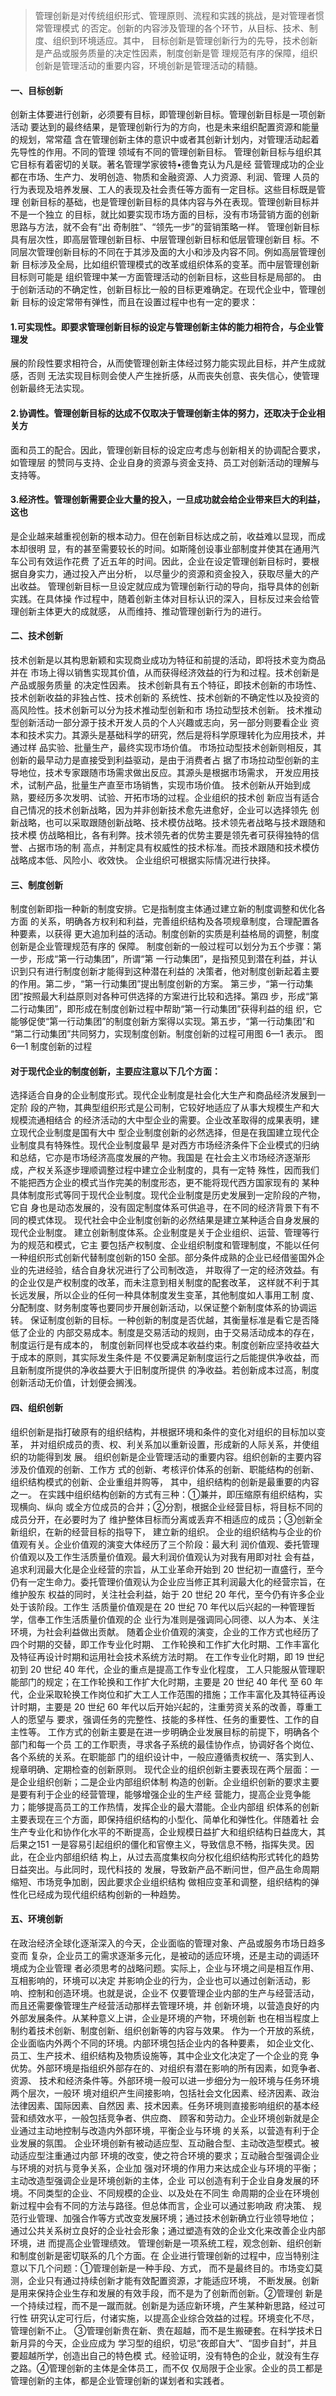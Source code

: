 >   管理创新是对传统组织形式、管理原则、流程和实践的挑战，是对管理者惯常管理模式
的否定。创新的内容涉及管理的各个环节，从目标、技术、制度、组织到环境适应。其中，
目标创新是管理创新行为的先导，技术创新是产品或服务质量的决定性因素，制度创新是管
理规范有序的保障，组织创新是管理活动的重要内容，环境创新是管理活动的精髓。
#### 一、目标创新
创新主体要进行创新，必须要有目标，即管理创新目标。管理创新目标是一项创新活动
要达到的最终结果，是管理创新行为的方向，也是未来组织配置资源和能量的规划，常常蕴
含在管理创新主体的意识中或者其创新计划内，对管理活动起着先导性的作用。不同的管理
领域有不同的管理创新目标。
管理创新目标与组织其它目标有着密切的关联。著名管理学家彼特•德鲁克认为凡是经
营管理成功的企业都在市场、生产力、发明创造、物质和金融资源、人力资源、利润、管理
人员的行为表现及培养发展、工人的表现及社会责任等方面有一定目标。这些目标既是管理
创新目标的基础，也是管理创新目标的具体内容与外在表现。管理创新目标并不是一个独立
的目标，就比如要实现市场方面的目标，没有市场营销方面的创新思路与方法，就不会有“出
奇制胜”、“领先一步”的营销策略一样。
管理创新目标具有层次性，即高层管理创新目标、中层管理创新目标和低层管理创新目
标。不同层次管理创新目标的不同在于其涉及面的大小和涉及内容不同。例如高层管理创新
目标涉及全局，比如组织管理模式的改革或组织体系的变革。而中层管理创新目标则可能是
组织管理中某一方面管理活动的创新目标，这些目标是局部的。
由于创新活动的不确定性，创新目标比一般的目标更难确定。在现代企业中，管理创新
目标的设定常带有弹性，而且在设置过程中也有一定的要求：
#### 1.可实现性。即要求管理创新目标的设定与管理创新主体的能力相符合，与企业管理发
展的阶段性要求相符合，从而使管理创新主体经过努力能实现此目标，并产生成就感，否则
无法实现目标则会使人产生挫折感，从而丧失创意、丧失信心，使管理创新最终无法实现。
#### 2.协调性。管理创新目标的达成不仅取决于管理创新主体的努力，还取决于企业相关方
面和员工的配合。因此，管理创新目标的设定应考虑与创新相关的协调配合要求，如管理层
的赞同与支持、企业自身的资源与资金支持、员工对创新活动的理解与支持等。
#### 3.经济性。管理创新需要企业大量的投入，一旦成功就会给企业带来巨大的利益，这也
是企业越来越重视创新的根本动力。但在创新目标达成之前，收益难以显现，而成本却很明
显，有的甚至需要较长的时间。如斯隆创设事业部制度并使其在通用汽车公司有效运作花费
了近五年的时间。因此，企业在设定管理创新目标时，要根据自身实力，通过投入产出分析，
以尽量少的资源和资金投入，获取尽量大的产出收益。
管理创新目标一旦设定就应成为管理创新行动的导向，指导具体的创新实践。在具体操
作过程中，随着创新主体对目标认识的深入，目标反过来会给管理创新主体更大的成就感，
从而维持、推动管理创新行为的进行。
#### 二、技术创新
技术创新是以其构思新颖和实现商业成功为特征和前提的活动，即将技术变为商品并在
市场上得以销售实现其价值，从而获得经济效益的行为和过程。技术创新是产品或服务质量
的决定性因素。
技术创新具有五个特征，即技术创新的市场性、技术创新收益的非独占性、技术创新的
系统性、技术创新的不确定性以及投资的高风险性。技术创新可以分为技术推动型创新和市
场拉动型技术创新。
技术推动型创新活动一部分源于技术开发人员的个人兴趣或志向，另一部分则要看企业
资本和技术实力。其源头是基础科学的研究，然后是将科学原理转化为应用技术，并通过样
品实验、批量生产，最终实现市场价值。
市场拉动型技术创新则相反，其创新的最早动力是直接受到利益驱动，是由于消费者占
据了市场拉动型创新的主导地位，技术专家跟随市场需求做出反应。其源头是根据市场需求，
开发应用技术，试制产品，批量生产直至市场销售，实现市场价值。
技术创新从开始到成熟，要经历多次发明、试验、开拓市场的过程。企业组织的技术创
新应当有适合自己情况的技术创新战略，因为并非创新技术愈先进愈好，企业可以选择领先
创新战略，也可以采取跟随创新战略、技术模仿战略。技术领先者战略与技术跟随和技术模
仿战略相比，各有利弊。技术领先者的优势主要是领先者可获得独特的信誉、占据市场的制
高点，并制定具有权威性的技术标准。而技术跟随和技术模仿战略成本低、风险小、收效快。
企业组织可根据实际情况进行抉择。
#### 三、制度创新
制度创新即指一种新的制度安排。它是指制度主体通过建立新的制度调整和优化各方面
的关系，明确各方权利和利益，完善组织结构及各项规章制度，合理配置各种要素，以获得
更大追加利益的活动。制度创新的实质是利益格局的调整，制度创新是企业管理规范有序的
保障。
制度创新的一般过程可以划分为五个步骤：第一步，形成“第一行动集团”，所谓“第
一行动集团”，是指预见到潜在利益，并认识到只有进行制度创新才能得到这种潜在利益的
决策者，他对制度创新起着主要的作用。第二步，“第一行动集团”提出制度创新的方案。
第三步，“第一行动集团”按照最大利益原则对各种可供选择的方案进行比较和选择。第四
步，形成“第二行动集团”，即形成在制度创新过程中帮助“第一行动集团”获得利益的组
织，它能够促使“第一行动集团”的制度创新方案得以实现。第五步，“第一行动集团”和
“第二行动集团”共同努力，实现制度创新。制度创新的过程可用图 6—1 表示。
图 6—1 制度创新的过程
#### 对于现代企业的制度创新，主要应注意以下几个方面：
选择适合自身的企业制度形式。现代企业制度是社会化大生产和商品经济发展到一定阶
段的产物，其典型组织形式是公司制，它较好地适应了从事大规模生产和大规模流通相结合
的经济活动的大中型企业的需要。企业改革取得的成果表明，建立现代企业制度是国有大中
型企业制度创新的必然选择，但是在我国建立现代企业制度具有特殊性。现代企业制度最早
是对西方市场经济条件下企业模式的归纳和总结，它亦是市场经济高度发展的产物。我国是
在社会主义市场经济逐渐形成，产权关系逐步理顺调整过程中建立企业制度的，具有一定特
殊性，因而我们不能把西方企业的模式当作完美的制度形态，更不能将现代西方国家现有的
某种具体制度形式等同于现代企业制度。现代企业制度是历史发展到一定阶段的产物，它自
身也是动态发展的，没有固定制度体系可供追寻，在不同的经济背景下有不同的模式体现。
现代社会中企业制度创新的必然结果是建立某种适合自身发展的现代企业制度。
建立创新制度体系。企业制度是关于企业组织、运营、管理等行为的规范和模式，它主
要包括产权制度、企业组织制度和管理制度，不能以任何一种组织形式创新代替制度创新的150
全部。部分条件成熟的企业已经借鉴国外企业的先进经验，结合自身状况进行了公司制改造，
并取得了一定的经济效益。有的企业仅是产权制度的改革，而未注意到相关制度的配套改革，
这样就不利于其长远发展，所以企业的任何一种具体制度发生变革，其他制度如人事用工制
度、分配制度、财务制度等也要同步开展创新活动，以保证整个新制度体系的协调运转。
保证制度创新的目标。一种创新的制度是否优越，其衡量标准是看它是否降低了企业的
内部交易成本。制度是交易活动的规则，由于交易活动成本的存在，制度运行是有成本的，
制度创新同样也受成本收益约束。制度创新应坚持收益大于成本的原则，其实际发生条件是
不仅要满足新制度运行之后能提供净收益，而且新制度所提供的净收益要大于旧制度所提供
的净收益。若创新成本过高，制度创新活动无价值，计划便会搁浅。
#### 四、组织创新
组织创新是指打破原有的组织结构，并根据环境和条件的变化对组织的目标加以变革，
并对组织成员的责、权、利关系加以重新设置，形成新的人际关系，并使组织的功能得到发
展。
组织创新是企业管理活动的重要内容。组织创新的主要内容涉及价值观的创新、工作方
式的创新、考核评价体系的创新、职能结构的创新、组织结构模式的创新、企业重组并购等，
其中，组织结构的创新是最重要的内容之一。
在实践中组织结构创新的方式有三种：①兼并，即压缩原有组织结构，实现横向、纵向
或全方位成员的合并；②分割，根据企业经营目标，将目标不同的成员分开，在必要时为了
维护整体目标而分离或丢弃不相适应的成员；③创新全新组织，在新的经营目标的指导下，
建立新的组织。
企业的组织结构与企业的价值观有关。企业价值观的演变大体经历了三个阶段：最大利
润价值观、委托管理价值观以及工作生活质量价值观。最大利润价值观认为对我有用即对社
会有益，追求利润最大化是企业经营的宗旨，从工业革命开始到 20 世纪初一直盛行，至今
仍有一定生命力。委托管理价值观认为企业应当修正其利润最大化的经营宗旨，在维护股东
权益的同时，关注社会利益，始于 20 世纪 20 年代，至今仍有许多企业处于该阶段。工作生
活质量价值观是在 20 世纪 70 年代以后兴起的一种管理哲学，信奉工作生活质量价值观的企
业行为准则是强调同心同德、以人为本、关注环境，为社会利益做出贡献。
随着企业价值观的演变，企业的工作方式也经历了四个时期的交替，即工作专业化时期、
工作轮换和工作扩大化时期、工作丰富化及特征再设计时期和运用社会技术系统方法时期。
在工作专业化时期，即 19 世纪初到 20 世纪 40 年代，企业的重点是提高工作专业化程度，
工人只能服从管理职能部门的规定；在工作轮换和工作扩大化时期，主要是 20 世纪 40 年代
至 60 年代，企业采取轮换工作岗位和扩大工人工作范围的措施；工作丰富化及其特征再设
计时期，主要是 20 世纪 60 年代以后开始兴起的，注重劳资关系的改善，尊重工人的愿望与
要求，强调任务的完整性、技能的多样性、任务的重要性、工作的自主性等。
工作方式的创新主要是在进一步明确企业发展目标的前提下，明确各个部门和每一个员
工的工作职责，寻求各子系统的最佳协作点，协调好各个岗位、各个系统的关系。在职能部
门的组织设计中，一般应遵循责权统一、落实到人、规章明确、定期检查的创新原则。
现代企业的组织创新主要表现在两个层面：一是企业组织创新；二是企业内部组织体制
构造的创新。企业组织创新的要求主要是要有利于企业的经营管理，能够增强企业的生产经
营能力，提高企业竞争能力；能够提高员工的工作热情，发挥企业的最大潜能。企业内部组
织体系的创新主要表现在三个方面，即保持组织结构的小型化、简单化和弹性化。伴随着社
会生产专业化和协作化水平的不断提高，企业规模日益扩大和组织结构日益庞大，其后果之151
一是容易引起组织的僵化和官僚主义，导致信息不畅，指挥失灵。因此，在企业内部组织结
构上，从过去高度集权向分权化组织结构形式转化的趋势日益突出。与此同时，现代科技的
发展，导致新产品不断问世，但产品生命周期缩短、市场竞争加剧，因此要求企业组织结构
做相应变革和调整，组织结构的弹性化已经成为现代组织结构创新的一种趋势。
#### 五、环境创新
在政治经济全球化逐渐深入的今天，企业面临的管理对象、产品或服务市场日趋多变而
复杂，企业员工的需求逐渐多元化，是被动的适应环境，还是主动的调适环境成为企业管理
者必须思考的战略问题。实际上，企业与环境之间是相互作用、互相影响的，环境可以决定
并影响企业的行为，企业也可以通过创新活动，影响、控制和创造环境。也就是说，企业不
仅要管理企业内部的生产与经营活动，而且还需要像管理生产经营活动那样去管理环境，并
创新环境，以营造良好的内外部发展条件。从某种意义上讲，企业是环境的产物，环境创新
也在相当程度上制约着技术创新、制度创新、组织创新等的内容与效果。
作为一个开放的系统，企业面临内外两个不同的环境。内部环境包括企业内的各种要素，
如企业文化、员工、生产技术、组织结构及物质设施等，其中企业文化决定了一个企业的竞
争优势。外部环境是指组织外部存在的、对组织有潜在影响的所有因素，如竞争者、资源、
技术和经济条件等。外部环境一般可以进一步细分为一般环境与任务环境两个层次，一般环
境对组织产生间接影响，包括社会文化因素、经济因素、政治法律因素、国际因素、自然因
素、技术因素。任务环境则直接影响组织的基本经营和绩效水平，一般包括竞争者、供应商、
顾客和劳动力。企业环境创新就是企业通过主动地控制与改造内外部环境，平衡企业与环境
的关系，以营造有利于企业发展的氛围。
企业环境创新有被动适应型、互动融合型、主动改造型模式。被动适应型注重通过内部
环境的改变，使之符合环境的要求；互动融合型强调企业与环境的对抗与竞争关系，企业加
强对环境的作用力来达成企业与环境的平衡；主动改造型强调企业是环境创新的主体，企业
可以创造有利于企业自身发展的环境。不同类型的企业、不同规模的企业、以及处在不同生
命周期的企业在环境创新过程中会有不同的方法与路径。但总体而言，企业可以通过影响政
府决策、 规范行业管理、加强合作等方式改变发展环境；通过技术创新确立行业领导地位；
通过公共关系树立良好的企业社会形象；通过塑造有效的企业文化来改善企业内部环境，进
而提高企业管理绩效。
管理创新是一项系统工程，观念创新、组织创新和制度创新是密切联系的几个方面。在
企业进行管理创新的过程中，应当特别注意以下几个问题：①管理创新是一种手段、方式，
而不是最终目的。市场变幻莫测，企业只有通过持续创新才能有效配置资源，才能适应环境，
不断发展。创新是用来保持企业生存和发展的有效手段，而不是为了创新而创新。②管理创
新是一个持续过程，而不是一蹴而就。创新是为适应新环境，产生某种新思路，经过可行性
研究认定可行后，付诸实施，以提高企业综合效益的过程。环境变化不尽，管理创新不止。
③管理创新贵在新、贵在超越，而不是生搬硬套。在科学技术日新月异的今天，企业应成为
学习型的组织，切忌“夜郎自大”、“固步自封”，并且要超越所学，创造出自己的特色模
式。经验证明，没有特色的企业，就没有生存之路。④管理创新的主体是全体员工，而不仅
仅局限于企业家。企业的员工都是管理创新的主体，都是企业管理创新的谋划者和实践者。
